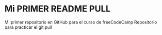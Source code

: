 # Mi PRIMER README PULL
Mi primer repositorio en GitHub para el curso de freeCodeCamp
Repositorio para practicar el git pull

